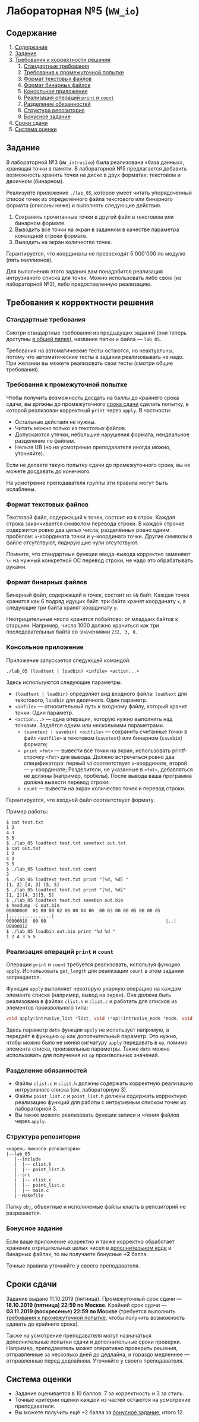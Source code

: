# Лабораторная №5 (`WW_io`)

## Содержание
1. [Содержание](#содержание)
1. [Задание](#задание)
1. [Требования к корректности решения](#требования-к-корректности-решения)
    1. [Стандартные требования](#стандартные-требования)
    1. [Требования к промежуточной попытке](#требования-к-промежуточной-попытке)
    1. [Формат текстовых файлов](#формат-текстовых-файлов)
    1. [Формат бинарных файлов](#формат-бинарных-файлов)
    1. [Консольное приложение](#консольное-приложение)
    1. [Реализация операций `print` и `count`](#реализация-операций-print-и-count)
    1. [Разделение обязанностей](#разделение-обязанностей)
    1. [Структура репозитория](#структура-репозитория)
    1. [Бонусное задание](#бонусное-задание)
1. [Сроки сдачи](#сроки-сдачи)
1. [Система оценки](#система-оценки)

## Задание
В лабораторной №3 (`WW_intrusive`) была реализована «база данных», хранящая точки в памяти.
В лабораторной №5 предлагается добавить возможность хранить точки на диске в двух форматах: текстовом и двоичном (бинарном).

Реализуйте приложение `./lab_05`, которое умеет читать упорядоченный список точек из определённого
файла текстового или бинарного формата (описаны ниже) и выполнять следующие действия.

1. Сохранять прочитанные точки в другой файл в текстовом или бинарном формате.
2. Выводить все точки на экран в заданном в качестве параметра командной строки формате.
3. Выводить на экран количество точек.

Гарантируется, что координаты не превосходят 5'000'000 по модулю (пять миллионов).

Для выполнения этого задания вам понадобится реализация интрузивного списка для точек.
Можно использовать либо свою (из лабораторной №3), либо предоставленную реализацию.

## Требования к корректности решения
### Стандартные требования
Смотри стандартные требования из предыдущих заданий (они теперь доступны [в общей папке](../tasks-common)), название папки и файла — `lab_05`.

Требования на автоматические тесты остаются, но неактуальны, потому что автоматические тесты
в задании реализовывать не надо.
При желании вы можете реализовать свои тесты (смотри общие требования).

### Требования к промежуточной попытке
Чтобы получить возможность досдать на баллы до крайнего срока сдачи,
вы должны до промежуточного [срока сдачи](#сроки-сдачи) сделать попытку,
в которой реализован корректный `print` через `apply`.
В частности:

* Остальные действия не нужны.
* Читать можно только из текстовых файлов.
* Допускаются утечки, небольшие нарушения формата, неидеальное разделение по файлам.
* Нельзя UB (но на усмотрение преподавателя иногда можно, уточняйте).

Если не делаете такую попытку сдачи до промежуточного срока, вы не можете досдавать до конечного.

На усмотрение преподавателя группы эти правила могут быть ослаблены.

### Формат текстовых файлов
Текстовой файл, содержащий `N` точек, состоит из `N` строк.
Каждая строка заканчивается символом перевода строки.
В каждой строчке содержится ровно два целых числа, разделённых ровно одним пробелом:
`x`-координата точки и `y`-координата точки.
Другие символы в файле отсутствуют, лидирующие нули отсутствуют.

Помните, что стандартные функции ввода-вывода корректно заменяют `\n`
на нужный конкретной ОС перевод строки, не надо это обрабатывать руками.

### Формат бинарных файлов
Бинарный файл, содержащий `N` точек, состоит из `6N` байт.
Каждая точка хранится как 6 подряд идущих байт: три байта хранят координату
`x`, а следующие три байта хранят координату `y`.

Неотрицательные число хранятся побайтово: от младших байтов к старшим.
Например, число 1000 должно храниться как три последовательных байта со
значениями `232, 3, 0`.

### Консольное приложение
Приложение запускается следующей командой:

```
./lab_05 (loadtext | loadbin) <infile> <action...>
```

Здесь используются следующие параметры.

* `(loadtext | loadbin)` определяет вид входного файла: `loadtext` для текстового, `loadbin` для двоичного. Один параметр.
* `<infile>` — относительный путь к входному файлу, который хранит точки. Один параметр.
* `<action...>` — одна операция, которую нужно выполнить над точками.
  Задаётся одним или несколькими параметрами.
  * `(savetext | savebin) <outfile>` — сохранить считанные точки в файл `<outfile>` в текстовом (`savetext`) или бинарном (`savebin`) формате;
  * `print <fmt>` — вывести все точки на экран, использовать printf-строчку `<fmt>` для вывода.
    Должно встречаться ровно два спецификатора: первый `%d` соответствует `x`-координате, второй — `y`-координате;
    Разделители, не указанные в `<fmt>`, добавляться не должны (например, пробелы).
    После вывода ваша программа должна вывести перевод строки.
  * `count` — вывести на экран количество точек и перевод строки.

Гарантируется, что входной файл соответствует формату.

Пример работы:

```
$ cat test.txt
1 2
4 3
5 5
$ ./lab_05 loadtext test.txt savetext out.txt
$ cat out.txt
1 2
4 3
5 5
$ ./lab_05 loadtext test.txt count
3
$ ./lab_05 loadtext test.txt print "[%d, %d] "
[1, 2] [4, 3] [5, 5] 
$ ./lab_05 loadtext test.txt print "[%d, %d]"
[1, 2][4, 3][5, 5]
$ ./lab_05 loadtext test.txt savebin out.bin
$ hexdump -C out.bin
00000000  01 00 00 02 00 00 04 00  00 03 00 00 05 00 00 05  |................|
00000010  00 00                                             |..|
00000012
$ ./lab_05 loadbin out.bin print "%d %d "
1 2 4 3 5 5 
```

### Реализация операций `print` и `count`
Операции `print` и `count` требуется реализовать, используя функцию `apply`.
Использовать `get_length` для реализации `count` в этом задании запрещается.

Функция `apply` выполняет некоторую унарную операцию на каждом элементе списка
(например, вывод на экран).
Она должна быть реализована в файлах `clist.h` и `clist.c` и работать для списков
из элементов произвольного типа:

```C++
void apply(intrusive_list *list, void (*op)(intrusive_node *node, void *data), void *data);
```

Здесь параметр `data` функция `apply` не использует напрямую, а передаёт в функцию `op` как дополнительный параметр.
Это нужно, чтобы можно было не меняя сигнатуру `apply` передавать в `op`, помимо элемента списка, произвольные параметры.
Также `data` можно использовать для получения из `op` произвольных значений.

### Разделение обязанностей
* Файлы `clist.c` и `clist.h` должны содержать корректную реализацию интрузивного списка (см. лабораторную 3).
* Файлы `point_list.c` и `point_list.h` должны содержать корректную реализацию функций для работы
  с интрузивным списком точек из лабораторной 3.
* Вы также можете реализовать функции записи и чтения файлов через `apply`.

### Структура репозитория
```
<корень-личного-репозитория>
|--lab_05
   |--include
   |  |-- clist.h
   |  |-- point_list.h
   |--src
   |  |-- clist.c
   |  |-- point_list.c
   |  |-- main.c
   |--Makefile
```

Папку `obj`, объектные и исполняемые файлы класть в репозиторий не разрешается.

### Бонусное задание
Если ваше приложение корректно и также корректно обработает хранение отрицательных
целых чисел в [дополнительном коде](https://ru.wikipedia.org/wiki/%D0%94%D0%BE%D0%BF%D0%BE%D0%BB%D0%BD%D0%B8%D1%82%D0%B5%D0%BB%D1%8C%D0%BD%D1%8B%D0%B9_%D0%BA%D0%BE%D0%B4)
в бинарных файлах, то вы получаете бонусные **+2** балла.

Точные правила уточняйте у своего преподавателя.

## Сроки сдачи

Задание выдано 11.10.2019 (пятница).
Промежуточный срок сдачи — **18.10.2019 (пятница) 22:59 по Москве**.
Крайний срок сдачи — **03.11.2019 (воскресенье) 22:59 по Москве** (требуется выполнить [требования к промежуточной попытке](#требования-к-промежуточной-попытке), чтобы получить возможность сдавать до крайнего срока).

Также на усмотрение преподавателя могут назначаться дополнительные попытки сдачи и дополнительные сроки
проверки.
Например, преподаватель может оперативно проверить решения, отправленные за несколько дней до дедлайна,
и гораздо медленнее — отправленные перед дедлайном.
Уточняйте у своего преподавателя.

## Система оценки

* Задание оценивается в 10 баллов: 7 за корректность и 3 за стиль.
* Точные критерии оценки каждой из частей остаются на усмотрение преподавателя.
* Вы можете получить ещё +2 балла за [бонусное задание](#бонусное-задание), итого 12.
